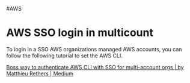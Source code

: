 #AWS 

# AWS SSO login in multicount

To login in a SSO AWS organizations managed AWS accounts, you can follow the following tutorial to set the AWS CLI. 

[Boss way to authenticate AWS CLI with SSO for multi-account orgs | by Matthieu Rethers | Medium](https://medium.com/@mrethers/boss-way-to-authenticate-aws-cli-with-sso-for-multi-account-orgs-aa8a5e228bdd)

[^1]: AWS or Amazon Web Services [[AWS CLI]] [[AWS - Basics]]